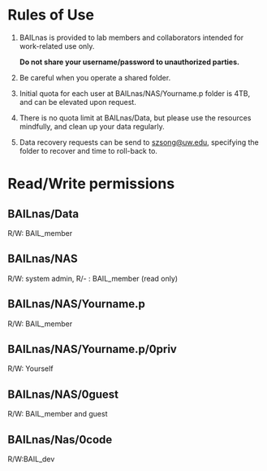 # Rules of Use

1. BAILnas is provided to lab members and collaborators intended for work-related use only. 

   	**Do not share your username/password to unauthorized parties.**

2. Be careful when you operate a shared folder.

3. Initial quota for each user at BAILnas/NAS/Yourname.p folder is 4TB, and can be elevated upon request.

4. There is no quota limit at BAILnas/Data, but please use the resources mindfully, and clean up your data regularly.

5. Data recovery requests can be send to szsong@uw.edu, specifying the folder to recover and time to roll-back to.

# Read/Write permissions

## BAILnas/Data

R/W: BAIL_member

## BAILnas/NAS

R/W: system admin, R/- : BAIL_member (read only)

## BAILnas/NAS/Yourname.p

R/W: BAIL_member

## BAILnas/NAS/Yourname.p/0priv

R/W: Yourself

## BAILnas/NAS/0guest

R/W: BAIL_member and guest

## BAILnas/Nas/0code

R/W:BAIL_dev